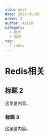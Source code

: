 ```yaml
---
icon: edit
date: 2023-01-05
order: 3
author: AiYin
category:
  - 技术
  - 后端
tag:
  - redis
---
```

# Redis相关

## 标题 2

这里是内容。

### 标题 3

这里是内容。
